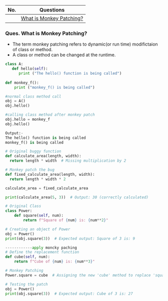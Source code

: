 |  No.  | Questions                                                 |
| :---: | --------------------------------------------------------- |
|       | [What is Monkey Patching?](#ques-what-is-monkey-patching) |

### Ques. What is Monkey Patching?
* The term monkey patching refers to dynamic(or run time) modifictaion of class or method.
* A class or method can be changed at the runtime.
```python
class A:  
   def hello(self):  
      print ("The hello() function is being called") 
      
def monkey_f():
    print ("monkey_f() is being called")

#normal class method call   
obj = A()
obj.hello()

#calling class method after monkey patch
obj.hello = monkey_f
obj.hello()

Output:- 
The hello() function is being called
monkey_f() is being called
```
```python
# Original buggy function
def calculate_area(length, width):
  return length * width  # Missing multiplication by 2

# Monkey patch the bug
def fixed_calculate_area(length, width):
  return length * width * 2

calculate_area = fixed_calculate_area

print(calculate_area(5, 3))  # Output: 30 (correctly calculated)
```

```python
# Original Class
class Power:
    def square(self, num):
        return f"Square of {num} is: {num**2}"

# Creating an object of Power
obj = Power()
print(obj.square(3))  # Expected output: Square of 3 is: 9

------------apply moncky paching
# Define the replacement function
def cube(self, num):
    return f"Cube of {num} is: {num**3}"

# Monkey Patching
Power.square = cube  # Assigning the new 'cube' method to replace 'square'

# Testing the patch
obj = Power()
print(obj.square(3))  # Expected output: Cube of 3 is: 27
```


